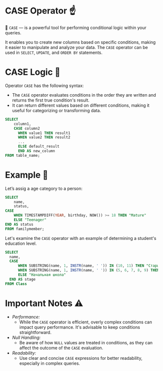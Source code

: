 # CASE Operator ☝️

<aside>

📖 `CASE` — is a powerful tool for performing conditional logic within your queries.

</aside>

It enables you to create new columns based on specific conditions, making it easier to manipulate and analyze your data. The `CASE` operator can be used in `SELECT`, `UPDATE`, and `ORDER BY` statements.

# CASE Logic 🧩

Operator `CASE` has the following syntax:

- The `CASE` operator evaluates conditions in the order they are written and returns the first true condition's result.
- It can return different values based on different conditions, making it useful for categorizing or transforming data.

```sql
SELECT
    column1,
    CASE column2
	  WHEN value1 THEN result1
	  WHEN value2 THEN result2
	  ...
	  ELSE default_result
	  END AS new_column
FROM table_name;
```

# Example 🧪

Let’s assig a age category to a person:

```sql
SELECT
    name,
    status,
CASE
    WHEN TIMESTAMPDIFF(YEAR, birthday, NOW()) >= 18 THEN "Mature"
    ELSE "Teenager"
END AS status
FROM familymember;
```

Let's examine the `CASE` operator with an example of determining a student's education level.

```sql
SELECT
  name,
  CASE
      WHEN SUBSTRING(name, 1, INSTR(name, ' ')) IN (10, 11) THEN "Старшая школа"
      WHEN SUBSTRING(name, 1, INSTR(name, ' ')) IN (5, 6, 7, 8, 9) THEN "Средняя школа"
      ELSE "Начальная школа"
  END AS stage
FROM Class
```

# Important Notes ⚠️

- *Performance:*
    - While the `CASE` operator is efficient, overly complex conditions can impact query performance. It's advisable to keep conditions straightforward.
- *Null Handling:*
    - Be aware of how `NULL` values are treated in conditions, as they can affect the outcome of the `CASE` evaluation.
- *Readability:*
    - Use clear and concise `CASE` expressions for better readability, especially in complex queries.
